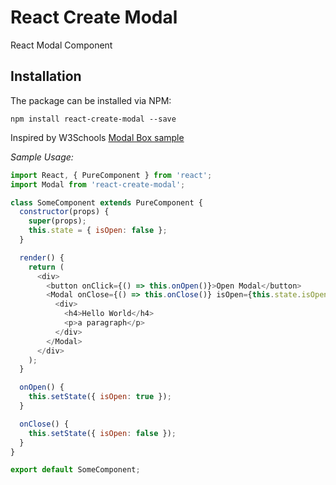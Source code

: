 React Create Modal
======================

React Modal Component

## Installation

The package can be installed via NPM:

```
npm install react-create-modal --save
```

Inspired by W3Schools [Modal Box sample](https://www.w3schools.com/howto/howto_css_modals.asp)

*Sample Usage:*

```javascript
import React, { PureComponent } from 'react';
import Modal from 'react-create-modal';

class SomeComponent extends PureComponent {
  constructor(props) {
    super(props);
    this.state = { isOpen: false };
  }

  render() {
    return (
      <div>
        <button onClick={() => this.onOpen()}>Open Modal</button>
        <Modal onClose={() => this.onClose()} isOpen={this.state.isOpen}>
          <div>
            <h4>Hello World</h4>
            <p>a paragraph</p>
          </div>
        </Modal>
      </div>
    );
  }

  onOpen() {
    this.setState({ isOpen: true });
  }

  onClose() {
    this.setState({ isOpen: false });
  }
}

export default SomeComponent;

```